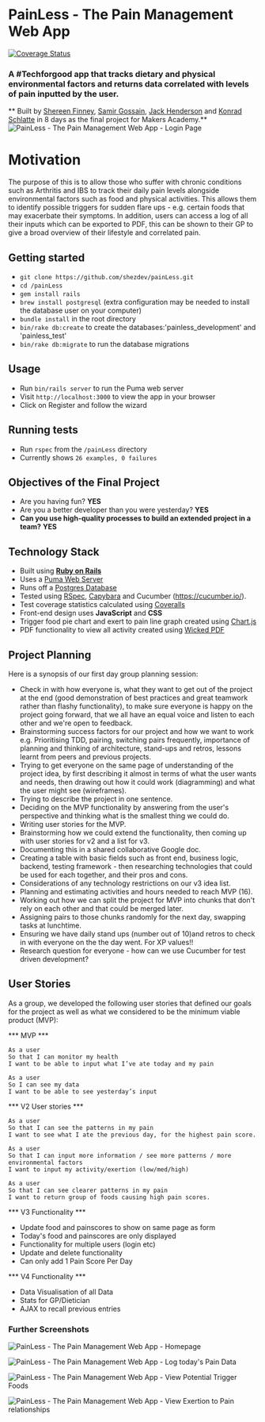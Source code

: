 # PainLess - The Pain Management Web App
[![Coverage Status](https://coveralls.io/repos/github/shezdev/final_project/badge.svg?branch=master)](https://coveralls.io/github/shezdev/final_project?branch=master)
### A #Techforgood app that tracks dietary and physical environmental factors and returns data correlated with levels of pain inputted by the user.

** Built by [Shereen Finney](https://github.com/shezdev), [Samir Gossain](https://github.com/sim-ware), [Jack Henderson](https://github.com/artfulgarfunk) and [Konrad Schlatte](https://github.com/schlattk) in 8 days as the final project for Makers Academy.**
![PainLess - The Pain Management Web App - Login Page](painless_app_login.png)
# Motivation
The purpose of this is to allow those who suffer with chronic conditions such as Arthritis and IBS to track their daily pain levels alongside environmental factors such as food and physical activities. This allows them to identify possible triggers for sudden flare ups - e.g. certain foods that may exacerbate their symptoms. In addition, users can access a log of all their inputs which can be exported to PDF, this can be shown to their GP to give a broad overview of their lifestyle and correlated pain.

## Getting started

- `git clone https://github.com/shezdev/painLess.git`
- `cd /painLess`
- `gem install rails`
- `brew install postgresql` (extra configuration may be needed to install the database user on your computer)
- `bundle install` in the root directory
- `bin/rake db:create` to create the databases:'painless_development' and 'painless_test'
- `bin/rake db:migrate` to run the database migrations


## Usage
- Run `bin/rails server` to run the Puma web server
- Visit `http://localhost:3000` to view the app in your browser
- Click on Register and follow the wizard

## Running tests
- Run `rspec` from the `/painLess` directory
- Currently shows `26 examples, 0 failures`


## Objectives of the Final Project

* Are you having fun? **YES**
* Are you a better developer than you were yesterday? **YES**
* **Can you use high-quality processes to build an extended project in a team?** **YES**

## Technology Stack
* Built using **[Ruby on Rails](http://rubyonrails.org/)**
* Uses a [Puma Web Server](http://puma.io/)
* Runs off a [Postgres Database](https://www.postgresql.org/)
* Tested using [RSpec](http://rspec.info/), [Capybara](http://teamcapybara.github.io/capybara/) and Cucumber (https://cucumber.io/).
* Test coverage statistics calculated using [Coveralls](https://coveralls.io/)
* Front-end design uses **JavaScript** and **CSS**
* Trigger food pie chart and exert to pain line graph created using [Chart.js](http://www.chartjs.org/)
* PDF functionality to view all activity created using [Wicked PDF](https://github.com/mileszs/wicked_pdf)

## Project Planning
Here is a synopsis of our first day group planning session:

* Check in with how everyone is, what they want to get out of the project at the end (good demonstration of best practices and great teamwork rather than flashy functionality), to make sure everyone is happy on the project going forward, that we all have an equal voice and listen to each other and we're open to feedback.
* Brainstorming success factors for our project and how we want to work e.g. Prioritising TDD, pairing, switching pairs frequently, importance of planning and thinking of architecture, stand-ups and retros, lessons learnt from peers and previous projects.
* Trying to get everyone on the same page of understanding of the project idea, by first describing it almost in terms of what the user wants and needs, then drawing out how it could work (diagramming) and what the user might see (wireframes).
* Trying to describe the project in one sentence.
* Deciding on the MVP functionality by answering from the user's perspective and thinking what is the smallest thing we could do.
* Writing user stories for the MVP.
* Brainstorming how we could extend the functionality, then coming up with user stories for v2 and a list for v3.
* Documenting this in a shared collaborative Google doc.
* Creating a table with basic fields such as front end, business logic, backend, testing framework - then researching technologies that could be used for each together, and their pros and cons.
* Considerations of any technology restrictions on our v3 idea list.
* Planning and estimating activities and hours needed to reach MVP (16).
* Working out how we can split the project for MVP into chunks that don't rely on each other and that could be merged later.
* Assigning pairs to those chunks randomly for the next day, swapping tasks at lunchtime.
* Ensuring we have daily stand ups (number out of 10)and retros to check in with everyone on the the day went.  For XP values!!
* Research question for everyone - how can we use Cucumber for test driven development?


## User Stories
As a group, we developed the following user stories that defined our goals for the project as well as what we considered to be the minimum viable product (MVP):

*** MVP ***
```
As a user
So that I can monitor my health
I want to be able to input what I’ve ate today and my pain

As a user
So I can see my data
I want to be able to see yesterday’s input
```
*** V2 User stories ***

```
As a user
So that I can see the patterns in my pain
I want to see what I ate the previous day, for the highest pain score.

As a user
So that I can input more information / see more patterns / more environmental factors
I want to input my activity/exertion (low/med/high)

As a user
So that I can see clearer patterns in my pain
I want to return group of foods causing high pain scores.
```
*** V3 Functionality ***
- Update food and painscores to show on same page as form
- Today's food and painscores are only displayed
- Functionality for multiple users (login etc)
- Update and delete functionality
- Can only add 1 Pain Score Per Day

*** V4 Functionality ***
- Data Visualisation of all Data
- Stats for GP/Dietician
- AJAX to recall previous entries

### Further Screenshots
![PainLess - The Pain Management Web App - Homepage](painless_app1.png)

![PainLess - The Pain Management Web App - Log today's Pain Data](painless_app2.png)

![PainLess - The Pain Management Web App - View Potential Trigger Foods](painless_app3.png)

![PainLess - The Pain Management Web App - View Exertion to Pain relationships](painless_app4.png)
